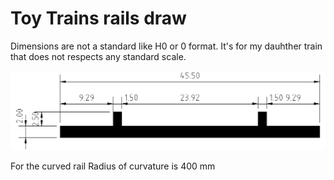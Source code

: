 # Toy Trains rails draw

Dimensions are not a standard like H0 or 0 format. 
It's for my dauhther train that does not respects any standard scale.

![image](https://raw.githubusercontent.com/gnieark/rails/master/dimensions.png)

For the curved rail Radius of curvature is 400 mm
